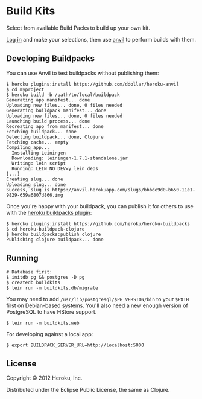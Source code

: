 # Build Kits

Select from available Build Packs to build up your own kit.

[Log in](https://buildkits.herokuapp.com) and make your selections,
then use [anvil](https://github.com/ddollar/anvil) to perform builds
with them.

## Developing Buildpacks

You can use Anvil to test buildpacks without publishing them:

    $ heroku plugins:install https://github.com/ddollar/heroku-anvil
    $ cd myproject
    $ heroku build -b /path/to/local/buildpack
    Generating app manifest... done
    Uploading new files... done, 0 files needed
    Generating buildpack manifest... done
    Uploading new files... done, 0 files needed
    Launching build process... done 
    Recreating app from manifest... done 
    Fetching buildpack... done 
    Detecting buildpack... done, Clojure 
    Fetching cache... empty 
    Compiling app... 
      Installing Leiningen
      Downloading: leiningen-1.7.1-standalone.jar
      Writing: lein script
      Running: LEIN_NO_DEV=y lein deps
    [...]
    Creating slug... done 
    Uploading slug... done 
    Success, slug is https://anvil.herokuapp.com/slugs/bbbde9d0-b650-11e1-9829-659a6807d866.img 

Once you're happy with your buildpack, you can publish it for others
to use with the
[heroku buildpacks plugin](https://github.com/heroku/heroku-buildpacks):

    $ heroku plugins:install https://github.com/heroku/heroku-buildpacks
    $ cd heroku-buildpack-clojure
    $ heroku buildpacks:publish clojure
    Publishing clojure buildpack... done

## Running

    # Database first:
    $ initdb pg && postgres -D pg
    $ createdb buildkits
    $ lein run -m buildkits.db/migrate

You may need to add `/usr/lib/postgresql/$PG_VERSION/bin` to your
`$PATH` first on Debian-based systems. You'll also need a new enough
version of PostgreSQL to have HStore support.

    $ lein run -m buildkits.web

For developing against a local app:

    $ export BUILDPACK_SERVER_URL=http://localhost:5000

## License

Copyright © 2012 Heroku, Inc.

Distributed under the Eclipse Public License, the same as Clojure.
